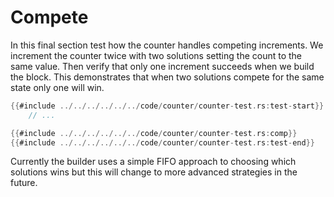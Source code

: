 # Compete

In this final section test how the counter handles competing increments. We increment the counter twice with two solutions setting the count to the same value. Then verify that only one increment succeeds when we build the block. This demonstrates that when two solutions compete for the same state only one will win.
```rust
{{#include ../../../../../../code/counter/counter-test.rs:test-start}}
    // ...

{{#include ../../../../../../code/counter/counter-test.rs:comp}}
{{#include ../../../../../../code/counter/counter-test.rs:test-end}}
```
Currently the builder uses a simple FIFO approach to choosing which solutions wins but this will change to more advanced strategies in the future.
